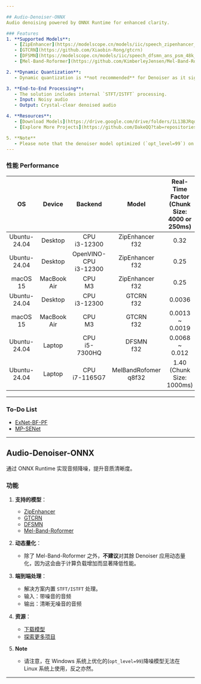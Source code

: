 ```yaml
---

## Audio-Denoiser-ONNX  
Audio denoising powered by ONNX Runtime for enhanced clarity.  

### Features  
1. **Supported Models**:  
   - [ZipEnhancer](https://modelscope.cn/models/iic/speech_zipenhancer_ans_multiloss_16k_base)  
   - [GTCRN](https://github.com/Xiaobin-Rong/gtcrn)
   - [DFSMN](https://modelscope.cn/models/iic/speech_dfsmn_ans_psm_48k_causal/summary)
   - [Mel-Band-Roformer](https://github.com/KimberleyJensen/Mel-Band-Roformer-Vocal-Model)

2. **Dynamic Quantization**:  
   - Dynamic quantization is **not recommended** for Denoiser as it significantly reduces performance due to increased computational overhead. Except, Mel-Band-Roformer. 

3. **End-to-End Processing**:  
   - The solution includes internal `STFT/ISTFT` processing.  
   - Input: Noisy audio  
   - Output: Crystal-clear denoised audio  

4. **Resources**:  
   - [Download Models](https://drive.google.com/drive/folders/1L13BJRqdBrPX8jQj3wwCiI67xC5QIT3S?usp=drive_link)  
   - [Explore More Projects](https://github.com/DakeQQ?tab=repositories)  

5. **Note**
   - Please note that the denoiser model optimized (`opt_level=99`) on Windows cannot be used on Linux, and vice versa.
---
```


### 性能 Performance  
| OS           | Device       | Backend           | Model        | Real-Time Factor <br> (Chunk Size: 4000 or 250ms) |
|:------------:|:------------:|:-----------------:|:------------:|:------------------------------------------------:|
| Ubuntu-24.04 | Desktop      | CPU <br> i3-12300 | ZipEnhancer <br> f32 | 0.32                                              |
| Ubuntu-24.04 | Desktop      | OpenVINO-CPU <br> i3-12300 | ZipEnhancer <br> f32 | 0.25                                     |
| macOS 15     | MacBook Air  | CPU <br> M3       | ZipEnhancer <br> f32 | 0.25                                              |
| Ubuntu-24.04 | Desktop      | CPU <br> i3-12300 | GTCRN <br> f32       | 0.0036                                            |
| macOS 15     | MacBook Air  | CPU <br> M3       | GTCRN <br> f32       | 0.0013 ~<br> 0.0019                               |  
| Ubuntu-24.04 | Laptop       | CPU <br> i5-7300HQ | DFSMN <br> f32      | 0.0068 ~<br> 0.012                                |
| Ubuntu-24.04 | Laptop       | CPU <br> i7-1165G7 | MelBandRofomer <br> q8f32 | 1.40 <br> (Chunk Size: 1000ms)              |
---

### To-Do List  
- [ExNet-BF-PF](https://github.com/AdiCohen501/ExNet-BF-PF)
- [MP-SENet](https://github.com/yxlu-0102/MP-SENet)
---

## Audio-Denoiser-ONNX  
通过 ONNX Runtime 实现音频降噪，提升音质清晰度。

### 功能  
1. **支持的模型**：  
   - [ZipEnhancer](https://modelscope.cn/models/iic/speech_zipenhancer_ans_multiloss_16k_base)
   - [GTCRN](https://github.com/Xiaobin-Rong/gtcrn)
   - [DFSMN](https://modelscope.cn/models/iic/speech_dfsmn_ans_psm_48k_causal/summary)
   - [Mel-Band-Roformer](https://github.com/KimberleyJensen/Mel-Band-Roformer-Vocal-Model)

2. **动态量化**：  
   - 除了 Mel-Band-Roformer 之外，**不建议**对其餘 Denoiser 应用动态量化，因为这会由于计算负载增加而显著降低性能。

3. **端到端处理**：  
   - 解决方案内置 `STFT/ISTFT` 处理。  
   - 输入：带噪音的音频  
   - 输出：清晰无噪音的音频  

4. **资源**：  
   - [下载模型](https://drive.google.com/drive/folders/1L13BJRqdBrPX8jQj3wwCiI67xC5QIT3S?usp=drive_link)  
   - [探索更多项目](https://github.com/DakeQQ?tab=repositories)  

5. **Note**
   - 请注意，在 Windows 系统上优化的(`opt_level=99`)降噪模型无法在 Linux 系统上使用，反之亦然。
---
